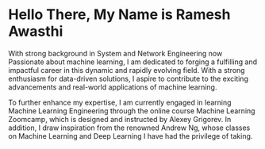 
# Hello There, My Name is Ramesh Awasthi 
 With strong background in System and Network Engineering  now Passionate about machine learning, I am dedicated to forging a fulfilling and impactful career in this    dynamic and rapidly evolving field. With a strong enthusiasm for data-driven solutions, I aspire to contribute to the exciting advancements and real-world applications of machine learning.

 To further enhance my expertise, I am currently engaged in learning Machine Learning Engineering through the online course Machine Learning Zoomcamp, which is designed and instructed by Alexey Grigorev. In addition, I draw inspiration from the renowned Andrew Ng, whose classes on Machine Learning and Deep Learning I have had the privilege of taking.


